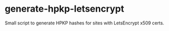 # generate-hpkp-letsencrypt

Small script to generate HPKP hashes for sites with LetsEncrypt x509 certs.
